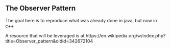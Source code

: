 <h2> The Observer Pattern</h2>
<p> The goal here is to reproduce what was already done in java, but now 
in c++ </p>
<p> A resource that will be leveraged is at 
https://en.wikipedia.org/w/index.php?title=Observer_pattern&oldid=342672104 
</p<
